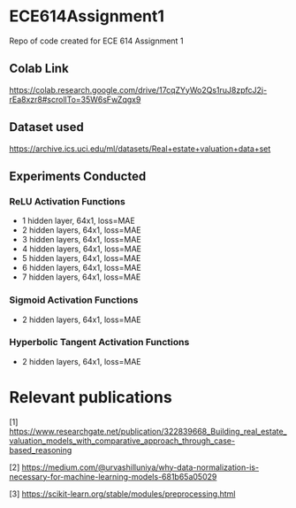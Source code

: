 # ECE614Assignment1
Repo of code created for ECE 614 Assignment 1

## Colab Link
https://colab.research.google.com/drive/17cqZYyWo2Qs1ruJ8zpfcJ2j-rEa8xzr8#scrollTo=35W6sFwZqgx9

## Dataset used
https://archive.ics.uci.edu/ml/datasets/Real+estate+valuation+data+set

## Experiments Conducted

### ReLU Activation Functions

* 1 hidden layer, 64x1, loss=MAE
* 2 hidden layers, 64x1, loss=MAE
* 3 hidden layers, 64x1, loss=MAE
* 4 hidden layers, 64x1, loss=MAE
* 5 hidden layers, 64x1, loss=MAE
* 6 hidden layers, 64x1, loss=MAE
* 7 hidden layers, 64x1, loss=MAE

### Sigmoid Activation Functions

* 2 hidden layers, 64x1, loss=MAE

### Hyperbolic Tangent Activation Functions

* 2 hidden layers, 64x1, loss=MAE

# Relevant publications
[1] https://www.researchgate.net/publication/322839668_Building_real_estate_valuation_models_with_comparative_approach_through_case-based_reasoning

[2] https://medium.com/@urvashilluniya/why-data-normalization-is-necessary-for-machine-learning-models-681b65a05029

[3] https://scikit-learn.org/stable/modules/preprocessing.html
